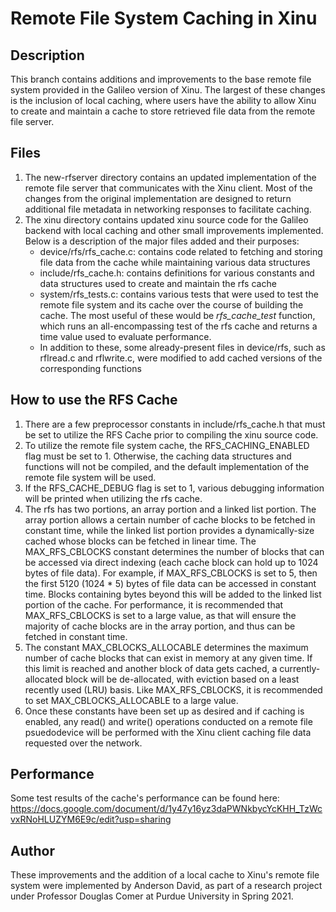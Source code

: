 # Remote File System Caching in Xinu
## Description
This branch contains additions and improvements to the base remote file system provided in the Galileo version of Xinu. The largest of these changes is the inclusion of local caching, where users have the ability to allow Xinu to create and maintain a cache to store retrieved file data from the remote file server.

## Files
1. The new-rfserver directory contains an updated implementation of the remote file server that communicates with the Xinu client. Most of the changes from the original implementation are designed to return additional file metadata in networking responses to facilitate caching.
2. The xinu directory contains updated xinu source code for the Galileo backend with local caching and other small improvements implemented. Below is a description of the major files added and their purposes:
    - device/rfs/rfs_cache.c: contains code related to fetching and storing file data from the cache while maintaining various data structures
    - include/rfs_cache.h: contains definitions for various constants and data structures used to create and maintain the rfs cache
    - system/rfs_tests.c: contains various tests that were used to test the remote file system and its cache over the course of building the cache. The most useful of these would be *rfs_cache_test* function, which runs an all-encompassing test of the rfs cache and returns a time value used to evaluate performance.
    - In addition to these, some already-present files in device/rfs, such as rflread.c and rflwrite.c, were modified to add cached versions of the corresponding functions

## How to use the RFS Cache
1. There are a few preprocessor constants in include/rfs_cache.h that must be set to utilize the RFS Cache prior to compiling the xinu source code.
2. To utilize the remote file system cache, the RFS_CACHING_ENABLED flag must be set to 1. Otherwise, the caching data structures and functions will not be compiled, and the default implementation of the remote file system will be used.
3. If the RFS_CACHE_DEBUG flag is set to 1, various debugging information will be printed when utilizing the rfs cache.
4. The rfs has two portions, an array portion and a linked list portion. The array portion allows a certain number of cache blocks to be fetched in constant time, while the linked list portion provides a dynamically-size cached whose blocks can be fetched in linear time. The MAX_RFS_CBLOCKS constant determines the number of blocks that can be accessed via direct indexing (each cache block can hold up to 1024 bytes of file data). For example, if MAX_RFS_CBLOCKS is set to 5, then the first 5120 (1024 * 5) bytes of file data can be accessed in constant time. Blocks containing bytes beyond this will be added to the linked list portion of the cache. For performance, it is recommended that MAX_RFS_CBLOCKS is set to a large value, as that will ensure the majority of cache blocks are in the array portion, and thus can be fetched in constant time. 
5. The constant MAX_CBLOCKS_ALLOCABLE determines the maximum number of cache blocks that can exist in memory at any given time. If this limit is reached and another block of data gets cached, a currently-allocated block will be de-allocated, with eviction based on a least recently used (LRU) basis. Like MAX_RFS_CBLOCKS, it is recommended to set MAX_CBLOCKS_ALLOCABLE to a large value.
6. Once these constants have been set up as desired and if caching is enabled, any read() and write() operations conducted on a remote file psuedodevice will be performed with the Xinu client caching file data requested over the network.

## Performance
Some test results of the cache's performance can be found here: https://docs.google.com/document/d/1y47y16yz3daPWNkbycYcKHH_TzWcvxRNoHLUZYM6E9c/edit?usp=sharing

## Author
These improvements and the addition of a local cache to Xinu's remote file system were implemented by Anderson David, as part of a research project under Professor Douglas Comer at Purdue University in Spring 2021.